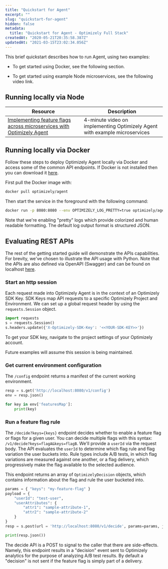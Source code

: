 ```yaml
---
title: "Quickstart for Agent"
excerpt: ""
slug: "quickstart-for-agent"
hidden: false
metadata: 
  title: "Quickstart for Agent - Optimizely Full Stack"
createdAt: "2020-05-21T20:35:58.387Z"
updatedAt: "2021-03-15T23:02:34.056Z"
---
```


This brief quickstart describes how to run Agent, using two examples:

- To get started using Docker, see the following section.

- To get started using example Node microservices, see the following video link.



## Running locally via Node
| Resource                                                     | Description                                                  |
| ------------------------------------------------------------ | ------------------------------------------------------------ |
| [Implementing feature flags across microservices with Optimizely Agent](https://www.youtube.com/watch?v=kwNVdSXMGX8&t=20s) | 4-minute video on implementing Optimizely Agent with example microservices |

## Running locally via Docker

Follow these steps to deploy Optimizely Agent locally via Docker and access some of the common API endpoints.
If Docker is not installed then you can download it [here](https://docs.docker.com/install/).

First pull the Docker image with:

```bash
docker pull optimizely/agent
```

Then start the service in the foreground with the following command:

```bash
docker run -p 8080:8080 --env OPTIMIZELY_LOG_PRETTY=true optimizely/agent
```
Note that we're enabling "pretty" logs which provide colorized and human readable formatting.
The default log output format is structured JSON. 

## Evaluating REST APIs

The rest of the getting started guide will demonstrate the APIs capabilities. For brevity, we've chosen to illustrate the API usage with Python. Note that the APIs are also defined via OpenAPI (Swagger) and can be found on localhost [here](http://localhost:8080/openapi.yaml).

### Start an http session

Each request made into Optimizely Agent is in the context of an Optimizely SDK Key. SDK Keys map API requests to a specific Optimizely Project and Environment. We can set up a global request header by using the `requests.Session` object.

```python
import requests
s = requests.Session()
s.headers.update({'X-Optimizely-SDK-Key': '<<YOUR-SDK-KEY>>'})
```

To get your SDK key, navigate to the project settings of your Optimizely account.

Future examples will assume this session is being maintained.

### Get current environment configuration

The `/config` endpoint returns a manifest of the current working environment.

```python
resp = s.get('http://localhost:8080/v1/config')
env = resp.json()

for key in env['featuresMap']:
    print(key)
```

### Run a feature flag rule

The `/decide?keys={keys}` endpoint decides whether to enable a feature flag or flags for a given user. You can decide multiple flags with this syntax:  `/v1/decide?keys=flagA&keys=flagB`.  We'll provide a `userId` via the request body. The API evaluates the `userId` to determine which flag rule and flag variation the user buckets into.  Rule types include A/B tests, in which flag variations are measured against one another, or a flag delivery, which progressively make the flag available to the selected audience. 

This endpoint returns an array of `OptimizelyDecision` objects, which contains information about the flag and rule the user bucketed into.

```python
params = { "keys": "my-feature-flag" }
payload = {
    "userId": "test-user",
    "userAttributes": {
        "attr1": "sample-attribute-1",
        "attr2": "sample-attribute-2"
    }
}
resp = s.post(url = 'http://localhost:8080/v1/decide', params=params, json=payload)

print(resp.json())
```

The decide API is a POST to signal to the caller that there are side-effects. Namely, this endpoint results in a "decision" event sent to Optimizely analytics for the purpose of analyzing A/B test results. By default a "decision"  is not sent if the feature flag is simply part of a delivery. 
